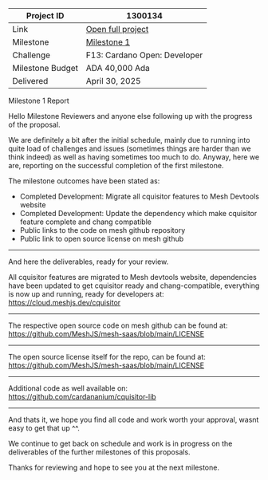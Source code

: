 
|Project ID|1300134|
|-----------|-------------|
|Link|[Open full project](https://projectcatalyst.io/funds/10/f13-cardano-open-developers/mesh-cquisitor-transaction-investigation-tool)|
|Milestone|[Milestone 1](https://milestones.projectcatalyst.io/projects/1300134/milestones/1)
|Challenge|F13: Cardano Open: Developer|
|Milestone Budget|ADA 40,000 Ada|
|Delivered|April 30, 2025|




Milestone 1 Report


Hello Milestone Reviewers and anyone else following up with the progress of the proposal.

We are definitely a bit after the initial schedule, mainly due to running into quite load of challenges and issues (sometimes things are harder than we think indeed) as well as having sometimes too much to do. Anyway, here we are, reporting on the successful completion of the first milestone.



The milestone outcomes have been stated as:

- Completed Development: Migrate all cquisitor features to Mesh Devtools website
- Completed Development: Update the dependency which make cquisitor feature complete and chang compatible
- Public links to the code on mesh github repository
- Public link to open source license on mesh github

---

And here the deliverables, ready for your review.

All cquisitor features are migrated to Mesh devtools website, dependencies have been updated to get cquisitor ready and chang-compatible, everything is now up and running, ready for developers at:
https://cloud.meshjs.dev/cquisitor

---

The respective open source code on mesh github can be found at:
https://github.com/MeshJS/mesh-saas/blob/main/LICENSE

---

The open source license itself for the repo, can be found at:
https://github.com/MeshJS/mesh-saas/blob/main/LICENSE

---

Additional code as well available on:
https://github.com/cardananium/cquisitor-lib

---

And thats it, we hope you find all code and work worth your approval, wasnt easy to get that up ^^.

We continue to get back on schedule and work is in progress  on the deliverables of the further milestones of this proposals.

Thanks for reviewing and hope to see you at the next milestone.




